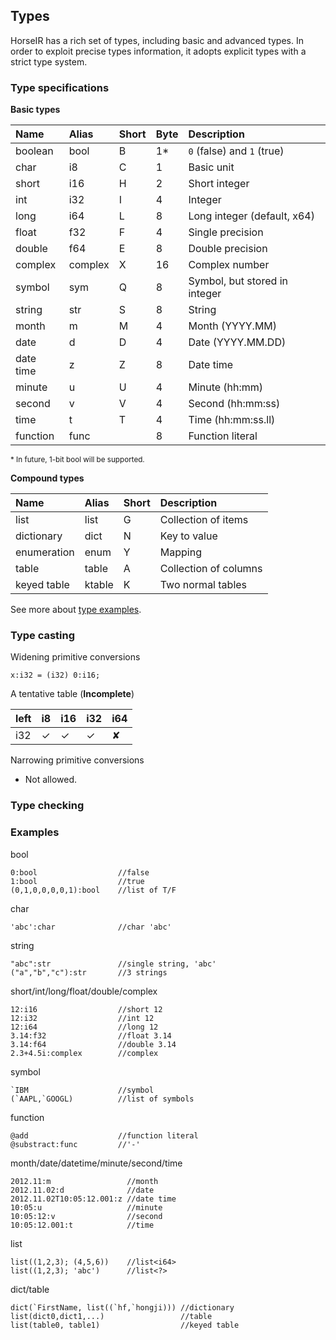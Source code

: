 ## Types

HorseIR has a rich set of types, including basic and advanced types.  In order
to exploit precise types information, it adopts explicit types with a strict
type system.

### Type specifications

**Basic types**

| Name      | Alias    | Short | Byte   | Description                   |
| :---------| :--------| :-----| :------| :-----------------------------|
| boolean   | bool     | B     | 1\*    | `0` (false) and `1` (true)    |
| char      | i8       | C     | 1      | Basic unit                    |
| short     | i16      | H     | 2      | Short integer                 |
| int       | i32      | I     | 4      | Integer                       |
| long      | i64      | L     | 8      | Long integer (default, x64)   |
| float     | f32      | F     | 4      | Single precision              |
| double    | f64      | E     | 8      | Double precision              |
| complex   | complex  | X     | 16     | Complex number                |
| symbol    | sym      | Q     | 8      | Symbol, but stored in integer |
| string    | str      | S     | 8      | String                        |
| month     | m        | M     | 4      | Month (YYYY.MM)               |
| date      | d        | D     | 4      | Date (YYYY.MM.DD)             |
| date time | z        | Z     | 8      | Date time                     |
| minute    | u        | U     | 4      | Minute (hh:mm)                |
| second    | v        | V     | 4      | Second (hh:mm:ss)             |
| time      | t        | T     | 4      | Time (hh:mm:ss.ll)            |
| function  | func     |       | 8      | Function literal              |

<small>\* In future, 1-bit bool will be supported.</small>

**Compound types**

| Name       | Alias     | Short | Description                   |
| :----------| :---------| :-----| :-----------------------------|
| list       | list      | G     | Collection of items           |
| dictionary | dict      | N     | Key to value                  |
| enumeration| enum      | Y     | Mapping                       |
| table      | table     | A     | Collection of columns         |
| keyed table| ktable    | K     | Two normal tables             |

See more about [type examples](type_examples.md).


### Type casting

Widening primitive conversions

```no-highlight
x:i32 = (i32) 0:i16;
```

A tentative table (**Incomplete**)

| left   |  i8      | i16     | i32     | i64     |
| :------| :--------| :-------| :-------| :-------|
| i32    | &#10003; | &#10003;| &#10003;| &#10008;|


Narrowing primitive conversions

- Not allowed.


### Type checking

### Examples

bool

```no-highlight
0:bool                  //false
1:bool                  //true
(0,1,0,0,0,0,1):bool    //list of T/F
```

char

```no-highlight
'abc':char              //char 'abc'
```

string

```no-highlight
"abc":str               //single string, 'abc'
("a","b","c"):str       //3 strings
```

short/int/long/float/double/complex

```no-highlight
12:i16                  //short 12
12:i32                  //int 12
12:i64                  //long 12
3.14:f32                //float 3.14
3.14:f64                //double 3.14
2.3+4.5i:complex        //complex
```

symbol

```no-highlight
`IBM                    //symbol
(`AAPL,`GOOGL)          //list of symbols
```

function

```no-highlight
@add                    //function literal
@substract:func         //'-'
```

month/date/datetime/minute/second/time

```no-highlight
2012.11:m                 //month
2012.11.02:d              //date
2012.11.02T10:05:12.001:z //date time
10:05:u                   //minute
10:05:12:v                //second
10:05:12.001:t            //time
```

list

```no-highlight
list((1,2,3); (4,5,6))    //list<i64>
list((1,2,3); 'abc')      //list<?>
```

dict/table

```no-highlight
dict(`FirstName, list((`hf,`hongji))) //dictionary
list(dict0,dict1,...)                 //table
list(table0, table1)                  //keyed table
```


